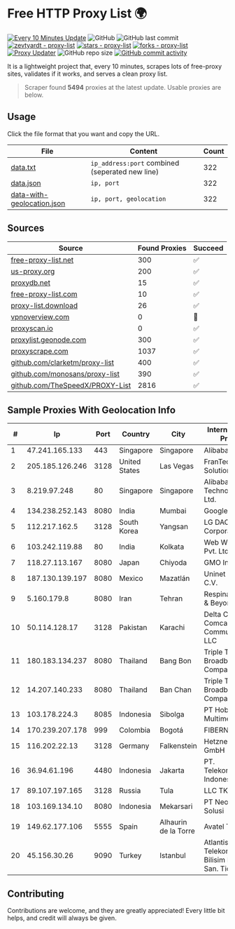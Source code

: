 
# Free HTTP Proxy List 🌍

[![Every 10 Minutes Update](https://github.com/mertguvencli/http-proxy-list/actions/workflows/main.yml/badge.svg?branch=main)](https://github.com/mertguvencli/http-proxy-list/actions/workflows/main.yml)
![GitHub](https://img.shields.io/github/license/mertguvencli/http-proxy-list)
![GitHub last commit](https://img.shields.io/github/last-commit/mertguvencli/http-proxy-list)
[![zevtyardt - proxy-list](https://img.shields.io/static/v1?label=zevtyardt&message=proxy-list&color=blue&logo=github)](https://github.com/zevtyardt/proxy-list "Go to GitHub repo")
[![stars - proxy-list](https://img.shields.io/github/stars/zevtyardt/proxy-list?style=social)](https://github.com/zevtyardt/proxy-list)
[![forks - proxy-list](https://img.shields.io/github/forks/zevtyardt/proxy-list?style=social)](https://github.com/zevtyardt/proxy-list)
[![Proxy Updater](https://github.com/zevtyardt/proxy-list/workflows/Proxy%20Updater/badge.svg)](https://github.com/zevtyardt/proxy-list/actions?query=workflow:"Proxy+Updater")
![GitHub repo size](https://img.shields.io/github/repo-size/zevtyardt/proxy-list)
[![GitHub commit activity](https://img.shields.io/github/commit-activity/m/zevtyardt/proxy-list?logo=commits)](https://github.com/zevtyardt/proxy-list/commits/main)

It is a lightweight project that, every 10 minutes, scrapes lots of free-proxy sites, validates if it works, and serves a clean proxy list.

> Scraper found **5494** proxies at the latest update. Usable proxies are below.

## Usage

Click the file format that you want and copy the URL.

|File|Content|Count|
|----|-------|-----|
|[data.txt](https://raw.githubusercontent.com/mertguvencli/http-proxy-list/main/proxy-list/data.txt)|`ip_address:port` combined (seperated new line)|322|
|[data.json](https://raw.githubusercontent.com/mertguvencli/http-proxy-list/main/proxy-list/data.json)|`ip, port`|322|
|[data-with-geolocation.json](https://raw.githubusercontent.com/mertguvencli/http-proxy-list/main/proxy-list/data-with-geolocation.json)|`ip, port, geolocation`|322|

## Sources

|Source|Found Proxies|Succeed|
|------|-------------|-------|
|[free-proxy-list.net](https://free-proxy-list.net)|300|✅|
|[us-proxy.org](https://www.us-proxy.org)|200|✅|
|[proxydb.net](http://proxydb.net)|15|✅|
|[free-proxy-list.com](https://free-proxy-list.com/?page=&port=&type%5B%5D=http&type%5B%5D=https&up_time=0&search=Search)|10|✅|
|[proxy-list.download](https://www.proxy-list.download/HTTP)|26|✅|
|[vpnoverview.com](https://vpnoverview.com/privacy/anonymous-browsing/free-proxy-servers)|0|🚫|
|[proxyscan.io](https://www.proxyscan.io)|0|✅|
|[proxylist.geonode.com](https://proxylist.geonode.com/api/proxy-list?limit=300&page=1&sort_by=lastChecked&sort_type=desc&protocols=http,https)|300|✅|
|[proxyscrape.com](https://api.proxyscrape.com/v2/?request=displayproxies&protocol=http&timeout=10000&country=all&ssl=all&anonymity=all)|1037|✅|
|[github.com/clarketm/proxy-list](https://raw.githubusercontent.com/clarketm/proxy-list/master/proxy-list-raw.txt)|400|✅|
|[github.com/monosans/proxy-list](https://raw.githubusercontent.com/monosans/proxy-list/main/proxies/http.txt)|390|✅|
|[github.com/TheSpeedX/PROXY-List](https://raw.githubusercontent.com/TheSpeedX/PROXY-List/master/http.txt)|2816|✅|


## Sample Proxies With Geolocation Info

|#|Ip|Port|Country|City|Internet Service Provider|
|-|--|----|-------|----|-------------------------|
|1|47.241.165.133|443|Singapore|Singapore|Alibaba.com LLC|
|2|205.185.126.246|3128|United States|Las Vegas|FranTech Solutions|
|3|8.219.97.248|80|Singapore|Singapore|Alibaba (US) Technology Co., Ltd.|
|4|134.238.252.143|8080|India|Mumbai|Google LLC|
|5|112.217.162.5|3128|South Korea|Yangsan|LG DACOM Corporation|
|6|103.242.119.88|80|India|Kolkata|Web Werks India Pvt. Ltd.|
|7|118.27.113.167|8080|Japan|Chiyoda|GMO Internet, Inc.|
|8|187.130.139.197|8080|Mexico|Mazatlán|Uninet S.A. de C.V.|
|9|5.160.179.8|8080|Iran|Tehran|Respina Networks & Beyond PJSC|
|10|50.114.128.17|3128|Pakistan|Karachi|Delta Centric LLC, Comcast Cable Communications, LLC|
|11|180.183.134.237|8080|Thailand|Bang Bon|Triple T Broadband Public Company Limited|
|12|14.207.140.233|8080|Thailand|Ban Chan|Triple T Broadband Public Company Limited|
|13|103.178.224.3|8085|Indonesia|Sibolga|PT Hobin Nauli Multimedia|
|14|170.239.207.178|999|Colombia|Bogotá|FIBERNET|
|15|116.202.22.13|3128|Germany|Falkenstein|Hetzner Online GmbH|
|16|36.94.61.196|4480|Indonesia|Jakarta|PT. Telekomunikasi Indonesia|
|17|89.107.197.165|3128|Russia|Tula|LLC TK Altair|
|18|103.169.134.10|8080|Indonesia|Mekarsari|PT Neo Santara Solusi|
|19|149.62.177.106|5555|Spain|Alhaurin de la Torre|Avatel Telecom|
|20|45.156.30.26|9090|Turkey|Istanbul|Atlantis Telekomunikasyon Bilisim Hizmetleri San. Tic. Ltd|



## Contributing

Contributions are welcome, and they are greatly appreciated! Every
little bit helps, and credit will always be given.

